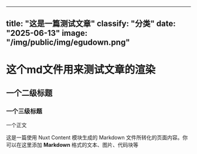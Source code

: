 <!-- Frontmatter -->
---
title: "这是一篇测试文章"
classify: "分类"
date: "2025-06-13"
image: "/img/public/img/egudown.png"
---

<!-- 文章正文... -->
# 这个md文件用来测试文章的渲染  
## 一个二级标题
### 一个三级标题  
  
一个正文  
  
这是一篇使用 Nuxt Content 模块生成的 Markdown 文件所转化的页面内容。你可以在这里添加 **Markdown** 格式的文本、图片、代码块等